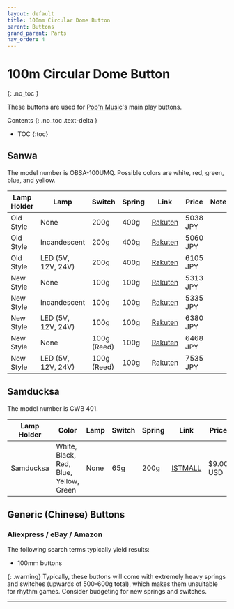 ```yaml
---
layout: default
title: 100mm Circular Dome Button
parent: Buttons
grand_parent: Parts
nav_order: 4
---
```


# 100m Circular Dome Button
{: .no_toc }

These buttons are used for [Pop'n Music](/controllers/pop-n-music/pop-n-music.md)'s main play buttons.

Contents
{: .no_toc .text-delta }

- TOC
{:toc}

## Sanwa

The model number is OBSA-100UMQ. Possible colors are white, red, green, blue, and yellow.

| **Lamp Holder** | **Lamp**           | **Switch**  | **Spring** | **Link**      | **Price**  | **Notes**  |
|-----------------|--------------------|-------------|------------|---------------|------------|------------|
| Old Style       | None               | 200g        | 400g       | [Rakuten][R1] | 5038 JPY   |            |
| Old Style       | Incandescent       | 200g        | 400g       | [Rakuten][R2] | 5060 JPY   |            |
| Old Style       | LED (5V, 12V, 24V) | 200g        | 400g       | [Rakuten][R3] | 6105 JPY   |            |
| New Style       | None               | 100g        | 100g       | [Rakuten][R4] | 5313 JPY   |            |
| New Style       | Incandescent       | 100g        | 100g       | [Rakuten][R5] | 5335 JPY   |            |
| New Style       | LED (5V, 12V, 24V) | 100g        | 100g       | [Rakuten][R6] | 6380 JPY   |            |
| New Style       | None               | 100g (Reed) | 100g       | [Rakuten][R7] | 6468 JPY   |            |
| New Style       | LED (5V, 12V, 24V) | 100g (Reed) | 100g       | [Rakuten][R8] | 7535 JPY   |            |

## Samducksa

The model number is CWB 401.

| **Lamp Holder** | **Color**                              | **Lamp** | **Switch** | **Spring** | **Link**      | **Price**  |
|-----------------|----------------------------------------|----------|------------|------------|---------------|------------|
| Samducksa       | White, Black, Red, Blue, Yellow, Green | None     | 65g        | 200g        | [ISTMALL][I1] | $9.00 USD  |

## Generic (Chinese) Buttons

### Aliexpress / eBay / Amazon

The following search terms typically yield results:

* 100mm buttons

{: .warning}
Typically, these buttons will come with extremely heavy springs and switches (upwards of 500-600g total), which makes them unsuitable for rhythm games. Consider budgeting for new springs and switches.

----

[R1]: https://item.rakuten.co.jp/sanwadenshi/ilumb_135/
[R2]: https://item.rakuten.co.jp/sanwadenshi/ilumb_134/
[R3]: https://item.rakuten.co.jp/sanwadenshi/ilumb_133/
[R4]: https://item.rakuten.co.jp/sanwadenshi/ilumb_138/
[R5]: https://item.rakuten.co.jp/sanwadenshi/ilumb_137/
[R6]: https://item.rakuten.co.jp/sanwadenshi/ilumb_136/
[R7]: https://item.rakuten.co.jp/sanwadenshi/ilumb_140/
[R8]: https://item.rakuten.co.jp/sanwadenshi/ilumb_139/
[I1]: https://www.us.istmall.co.kr/Product/Detail/view/pid/73/cid/161